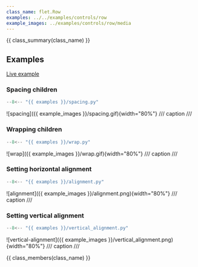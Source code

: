 ```yaml
---
class_name: flet.Row
examples: ../../examples/controls/row
example_images: ../examples/controls/row/media
---
```


{{ class_summary(class_name) }}

## Examples

[Live example](https://flet-controls-gallery.fly.dev/layout/row)

### Spacing children

```python
--8<-- "{{ examples }}/spacing.py"
```

![spacing]({{ example_images }}/spacing.gif){width="80%"}
/// caption
///

### Wrapping children

```python
--8<-- "{{ examples }}/wrap.py"
```

![wrap]({{ example_images }}/wrap.gif){width="80%"}
/// caption
///

### Setting horizontal alignment

```python
--8<-- "{{ examples }}/alignment.py"
```

![alignment]({{ example_images }}/alignment.png){width="80%"}
/// caption
///

### Setting vertical alignment

```python
--8<-- "{{ examples }}/vertical_alignment.py"
```

![vertical-alignment]({{ example_images }}/vertical_alignment.png){width="80%"}
/// caption
///

{{ class_members(class_name) }}
